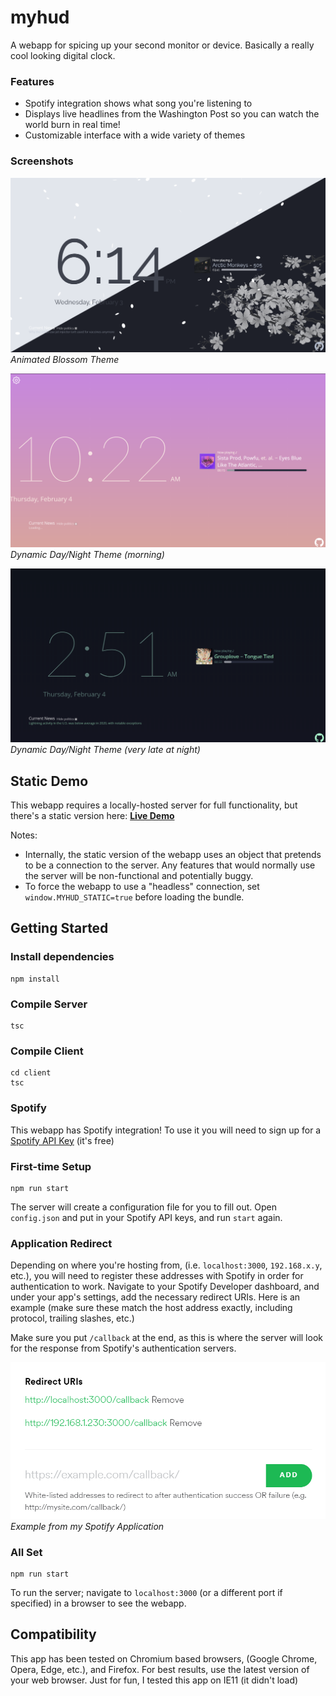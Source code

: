 # myhud

A webapp for spicing up your second monitor or device.
Basically a really cool looking digital clock.

### Features
- Spotify integration shows what song you're listening to
- Displays live headlines from the Washington Post so you can watch the world burn in real time!
- Customizable interface with a wide variety of themes

### Screenshots

![Screenshot](https://github.com/iahuang/myhud/raw/main/readme_assets/screenshot.png)
*Animated Blossom Theme*

![Screenshot](https://github.com/iahuang/myhud/raw/main/readme_assets/cycle_day.png)
*Dynamic Day/Night Theme (morning)*

![Screenshot](https://github.com/iahuang/myhud/raw/main/readme_assets/cycle_evening.png)
*Dynamic Day/Night Theme (very late at night)*

## Static Demo

This webapp requires a locally-hosted server for full functionality, but there's a static version here: **[Live Demo](https://iahuang.github.io/myhud)**

Notes:
- Internally, the static version of the webapp uses an object that pretends to be a connection to the server. Any features that would normally use the server will be non-functional and potentially buggy.
- To force the webapp to use a "headless" connection, set `window.MYHUD_STATIC=true` before loading the bundle.

## Getting Started

### Install dependencies
```
npm install
```

### Compile Server
```
tsc
```

### Compile Client
```
cd client
tsc
```
### Spotify
This webapp has Spotify integration! To use it you will need to sign up for a [Spotify API Key](https://developer.spotify.com/dashboard/login) (it's free)

### First-time Setup
```
npm run start
```
The server will create a configuration file for you to fill out. Open `config.json` and put in your Spotify API keys, and run `start` again.

### Application Redirect

Depending on where you're hosting from, (i.e. `localhost:3000`, `192.168.x.y`, etc.), you will need to register these addresses with Spotify in order for authentication to work. Navigate to your Spotify Developer dashboard, and under your app's settings, add the necessary redirect URIs. Here is an example (make sure these match the host address exactly, including protocol, trailing slashes, etc.)

Make sure you put `/callback` at the end, as this is where the server will look for the response from Spotify's authentication servers.

![Screenshot](https://github.com/iahuang/myhud/raw/main/readme_assets/spotify_reg_guide.png)
*Example from my Spotify Application*

### All Set
```
npm run start
```
To run the server; navigate to `localhost:3000` (or a different port if specified) in a browser to see the webapp.

## Compatibility

This app has been tested on Chromium based browsers, (Google Chrome, Opera, Edge, etc.), and Firefox. For best results, use the latest version of your web browser. Just for fun, I tested this app on IE11 (it didn't load)